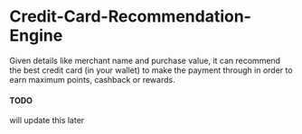 # Credit-Card-Recommendation-Engine
Given details like merchant name and purchase value, it can recommend the best credit card (in your wallet) to make the payment through in order to earn maximum points, cashback or rewards.


#### TODO
will update this later
